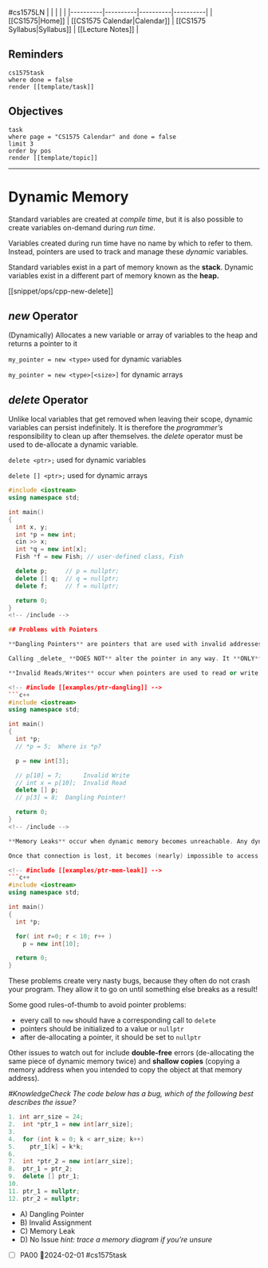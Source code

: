 #cs1575LN
|  |  |  |  |
|----------|----------|----------|----------|
| [[CS1575|Home]] | [[CS1575 Calendar|Calendar]] | [[CS1575 Syllabus|Syllabus]] | [[Lecture Notes]] |


## Reminders

```query
cs1575task
where done = false
render [[template/task]]
```

## Objectives

```query
task
where page = "CS1575 Calendar" and done = false
limit 3
order by pos
render [[template/topic]]
```
---

# Dynamic Memory

Standard variables are created at _compile time_, but it is also possible to create variables on-demand during _run time_.

Variables created during run time have no name by which to refer to them. Instead, pointers are used to track and manage these _dynamic_ variables.

Standard variables exist in a part of memory known as the **stack**. Dynamic variables exist in a different part of memory known as the **heap.**

[[snippet/ops/cpp-new-delete]]
<!-- #include [[snippet/ops/cpp-new-delete]] -->
## _new_ Operator

(Dynamically) Allocates a new variable or array of variables to the heap and returns a pointer to it

```my_pointer = new <type>``` used for dynamic variables

```my_pointer = new <type>[<size>]``` for dynamic arrays

## _delete_ Operator

Unlike local variables that get removed when leaving their scope, dynamic variables can persist indefinitely. It is therefore the _programmer’s_ responsibility to clean up after themselves. the _delete_ operator must be used to de-allocate a dynamic variable.

```delete <ptr>;```  used for dynamic variables

```delete [] <ptr>;```  used for dynamic arrays
<!-- /include -->

<!-- #include [[examples/ptr-new-delete]] -->
```c++
#include <iostream>
using namespace std;

int main()
{
  int x, y;
  int *p = new int;
  cin >> x;
  int *q = new int[x];
  Fish *f = new Fish; // user-defined class, Fish

  delete p;     // p = nullptr;
  delete [] q;  // q = nullptr;
  delete f;     // f = nullptr;

  return 0;
}
<!-- /include -->

## Problems with Pointers

**Dangling Pointers** are pointers that are used with invalid addresses. This can happen if the pointer is uninitialized, used after being de-allocated, or if the address being stored is unintentionally changed.

Calling _delete_ **DOES NOT** alter the pointer in any way. It **ONLY** de-allocates the memory used by the object being _pointed to_.

**Invalid Reads/Writes** occur when pointers are used to read or write to memory that doesn’t belong to your program. It is important to note that even if the pointer stores a valid memory address, it can still perform an invalid read/write!

<!-- #include [[examples/ptr-dangling]] -->
```c++
#include <iostream>
using namespace std;

int main()
{
  int *p;
  // *p = 5;  Where is *p?

  p = new int[3];

  // p[10] = 7;      Invalid Write
  // int x = p[10];  Invalid Read
  delete [] p;
  // p[3] = 8;  Dangling Pointer!

  return 0;
}
<!-- /include -->

**Memory Leaks** occur when dynamic memory becomes unreachable. Any dynamically-allocated variable on the heap must at all times remain _anchored_ to the stack in some way, either directly via a pointer or indirectly through some chain of pointers.

Once that connection is lost, it becomes (nearly) impossible to access or de-allocate that memory until the program ends.

<!-- #include [[examples/ptr-mem-leak]] -->
```c++
#include <iostream>
using namespace std;

int main()
{
  int *p;

  for( int r=0; r < 10; r++ )
    p = new int[10];

  return 0;
}
````
<!-- /include -->

These problems create very nasty bugs, because they often do not crash your program. They allow it to go on until something else breaks as a result!

Some good rules-of-thumb to avoid pointer problems:
* every call to ```new``` should have a corresponding call to ```delete```
* pointers should be initialized to a value or ```nullptr```
* after de-allocating a pointer, it should be set to ```nullptr```

Other issues to watch out for include **double-free** errors (de-allocating the same piece of dynamic memory twice) and **shallow copies** (copying a memory address when you intended to copy the object at that memory address).

_#KnowledgeCheck The code below has a bug, which of the following best describes the issue?_

```c++
1. int arr_size = 24;
2.  int *ptr_1 = new int[arr_size];
3. 
4.  for (int k = 0; k < arr_size; k++)
5.    ptr_1[k] = k*k;
6. 
7.  int *ptr_2 = new int[arr_size];
8.  ptr_1 = ptr_2;
9.  delete [] ptr_1;
10. 
11. ptr_1 = nullptr;
12. ptr_2 = nullptr;
```

* A) Dangling Pointer
* B) Invalid Assignment
* C) Memory Leak
* D) No Issue
_hint: trace a memory diagram if you’re unsure_

* [ ] PA00 📅2024-02-01 #cs1575task

